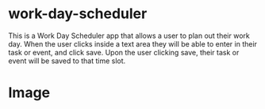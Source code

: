 # work-day-scheduler
This is a Work Day Scheduler app that allows a user to plan out their work day.
When the user clicks inside a text area they will be able to enter in their task or event, and click save. Upon the user clicking save, their task or event will be saved to that time slot.

# Image
